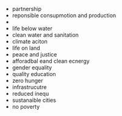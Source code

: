 - partnership
- reponsible consupmotion and production
- 
- life below water
- clean water and sanitation
- climate aciton
- life on land
- peace and justice
- afforadbal eand clean ecnergy
- gender equality
- quality education
- zero hunger
- infrastrucutre
- reduced inequ
- sustanaible cities
- no poverty